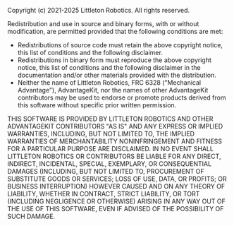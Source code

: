 <!-- markdownlint-disable MD041 -->

Copyright (c) 2021-2025 Littleton Robotics. All rights reserved.

Redistribution and use in source and binary forms, with or without
modification, are permitted provided that the following conditions are met:

- Redistributions of source code must retain the above copyright
  notice, this list of conditions and the following disclaimer.
- Redistributions in binary form must reproduce the above copyright
  notice, this list of conditions and the following disclaimer in the
  documentation and/or other materials provided with the distribution.
- Neither the name of Littleton Robotics, FRC 6328 ("Mechanical Advantage"),
  AdvantageKit, nor the names of other AdvantageKit contributors may be
  used to endorse or promote products derived from this software without
  specific prior written permission.

THIS SOFTWARE IS PROVIDED BY LITTLETON ROBOTICS AND OTHER ADVANTAGEKIT
CONTRIBUTORS "AS IS" AND ANY EXPRESS OR IMPLIED WARRANTIES, INCLUDING, BUT
NOT LIMITED TO, THE IMPLIED WARRANTIES OF MERCHANTABILITY NONINFRINGEMENT
AND FITNESS FOR A PARTICULAR PURPOSE ARE DISCLAIMED. IN NO EVENT SHALL
LITTLETON ROBOTICS OR CONTRIBUTORS BE LIABLE FOR ANY DIRECT, INDIRECT,
INCIDENTAL, SPECIAL, EXEMPLARY, OR CONSEQUENTIAL DAMAGES (INCLUDING, BUT
NOT LIMITED TO, PROCUREMENT OF SUBSTITUTE GOODS OR SERVICES; LOSS OF USE,
DATA, OR PROFITS; OR BUSINESS INTERRUPTION) HOWEVER CAUSED AND ON ANY THEORY
OF LIABILITY, WHETHER IN CONTRACT, STRICT LIABILITY, OR TORT (INCLUDING
NEGLIGENCE OR OTHERWISE) ARISING IN ANY WAY OUT OF THE USE OF THIS SOFTWARE,
EVEN IF ADVISED OF THE POSSIBILITY OF SUCH DAMAGE.
